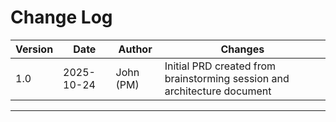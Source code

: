 # Change Log

| Version | Date | Author | Changes |
|---------|------|--------|---------|
| 1.0 | 2025-10-24 | John (PM) | Initial PRD created from brainstorming session and architecture document |

---
